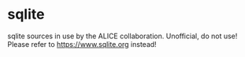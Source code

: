# sqlite
sqlite sources in use by the ALICE collaboration. Unofficial, do not use! Please refer to https://www.sqlite.org instead!
